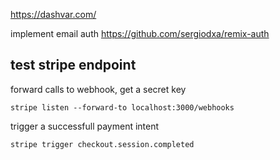 https://dashvar.com/

implement email auth 
https://github.com/sergiodxa/remix-auth

## test stripe endpoint

forward calls to webhook, get a secret key
```
stripe listen --forward-to localhost:3000/webhooks
```

trigger a successfull payment intent
```
stripe trigger checkout.session.completed
```
